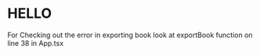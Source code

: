 # HELLO
For Checking out the error in exporting book look at exportBook function on line 38 in App.tsx


